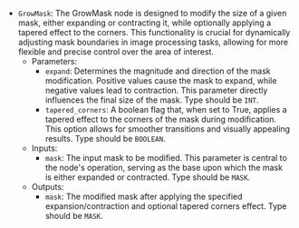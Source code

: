 - `GrowMask`: The GrowMask node is designed to modify the size of a given mask, either expanding or contracting it, while optionally applying a tapered effect to the corners. This functionality is crucial for dynamically adjusting mask boundaries in image processing tasks, allowing for more flexible and precise control over the area of interest.
    - Parameters:
        - `expand`: Determines the magnitude and direction of the mask modification. Positive values cause the mask to expand, while negative values lead to contraction. This parameter directly influences the final size of the mask. Type should be `INT`.
        - `tapered_corners`: A boolean flag that, when set to True, applies a tapered effect to the corners of the mask during modification. This option allows for smoother transitions and visually appealing results. Type should be `BOOLEAN`.
    - Inputs:
        - `mask`: The input mask to be modified. This parameter is central to the node's operation, serving as the base upon which the mask is either expanded or contracted. Type should be `MASK`.
    - Outputs:
        - `mask`: The modified mask after applying the specified expansion/contraction and optional tapered corners effect. Type should be `MASK`.
